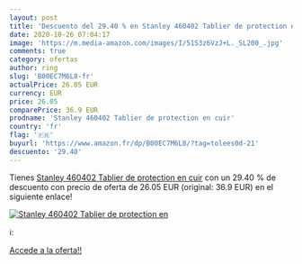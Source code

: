 ```yaml
---
layout: post
title: 'Descuento del 29.40 % en Stanley 460402 Tablier de protection en '
date: 2020-10-26 07:04:17
image: 'https://m.media-amazon.com/images/I/51S3z6VzJ+L._SL200_.jpg'
comments: true
category: ofertas
author: ring
slug: 'B00EC7M6L8-fr'
actualPrice: 26.05 EUR
currency: EUR
price: 26.05
comparePrice: 36.9 EUR
prodname: 'Stanley 460402 Tablier de protection en cuir'
country: 'fr'
flag: '🇫🇷'
buyurl: 'https://www.amazon.fr/dp/B00EC7M6L8/?tag=tolees0d-21'
descuento: '29.40'
---
```


Tienes [Stanley 460402 Tablier de protection en cuir](https://www.amazon.fr/dp/B00EC7M6L8/?tag=tolees0d-21) con un 29.40 % de descuento con precio de oferta de 26.05 EUR (original: 36.9 EUR) en el siguiente enlace!

[![Stanley 460402 Tablier de protection en ](https://m.media-amazon.com/images/I/51S3z6VzJ+L._SL200_.jpg)](https://www.amazon.fr/dp/B00EC7M6L8/?tag=tolees0d-21)

ℹ️:


[Accede a la oferta!!](https://www.amazon.fr/dp/B00EC7M6L8/?tag=tolees0d-21)
